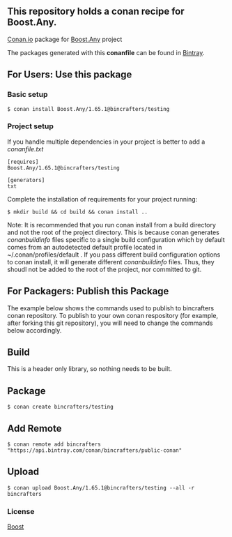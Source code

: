 ## This repository holds a conan recipe for Boost.Any.

[Conan.io](https://conan.io) package for [Boost.Any](https://github.com/Boostorg/Any) project

The packages generated with this **conanfile** can be found in [Bintray](https://bintray.com/bincrafters/public-conan/Boost.Any%3Abincrafters).

## For Users: Use this package

### Basic setup

    $ conan install Boost.Any/1.65.1@bincrafters/testing

### Project setup

If you handle multiple dependencies in your project is better to add a *conanfile.txt*

    [requires]
    Boost.Any/1.65.1@bincrafters/testing

    [generators]
    txt

Complete the installation of requirements for your project running:</small></span>

    $ mkdir build && cd build && conan install ..
	
Note: It is recommended that you run conan install from a build directory and not the root of the project directory.  This is because conan generates *conanbuildinfo* files specific to a single build configuration which by default comes from an autodetected default profile located in ~/.conan/profiles/default .  If you pass different build configuration options to conan install, it will generate different *conanbuildinfo* files.  Thus, they shoudl not be added to the root of the project, nor committed to git. 

## For Packagers: Publish this Package

The example below shows the commands used to publish to bincrafters conan repository. To publish to your own conan respository (for example, after forking this git repository), you will need to change the commands below accordingly. 

## Build  

This is a header only library, so nothing needs to be built.

## Package 

    $ conan create bincrafters/testing
	
## Add Remote

	$ conan remote add bincrafters "https://api.bintray.com/conan/bincrafters/public-conan"

## Upload

    $ conan upload Boost.Any/1.65.1@bincrafters/testing --all -r bincrafters

### License
[Boost](LICENSE)
